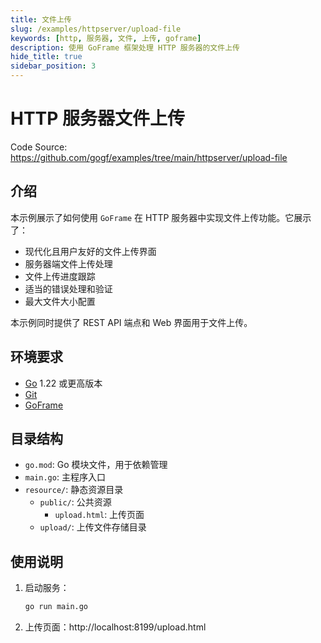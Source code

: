 ```yaml
---
title: 文件上传
slug: /examples/httpserver/upload-file
keywords: [http, 服务器, 文件, 上传, goframe]
description: 使用 GoFrame 框架处理 HTTP 服务器的文件上传
hide_title: true
sidebar_position: 3
---
```


# HTTP 服务器文件上传

Code Source: https://github.com/gogf/examples/tree/main/httpserver/upload-file


## 介绍

本示例展示了如何使用 `GoFrame` 在 HTTP 服务器中实现文件上传功能。它展示了：
- 现代化且用户友好的文件上传界面
- 服务器端文件上传处理
- 文件上传进度跟踪
- 适当的错误处理和验证
- 最大文件大小配置

本示例同时提供了 REST API 端点和 Web 界面用于文件上传。

## 环境要求

- [Go](https://golang.org/dl/) 1.22 或更高版本
- [Git](https://git-scm.com/downloads)
- [GoFrame](https://goframe.org)

## 目录结构

- `go.mod`: Go 模块文件，用于依赖管理
- `main.go`: 主程序入口
- `resource/`: 静态资源目录
  - `public/`: 公共资源
    - `upload.html`: 上传页面
  - `upload/`: 上传文件存储目录

## 使用说明

1. 启动服务：
   ```bash
   go run main.go
   ```

2. 上传页面：http://localhost:8199/upload.html


